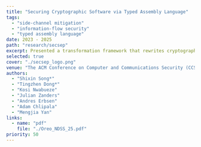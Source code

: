 ```yaml
---
title: "Securing Cryptographic Software via Typed Assembly Language"
tags:
  - "side-channel mitigation"
  - "information-flow security"
  - "typed assembly language"
date: 2023 - 2025
path: "research/secsep"
excerpt: Presented a transformation framework that rewrites cryptographic assembly programs to separate secret and public stack data, facilitating secure speculation using hardware taint tracking.
selected: true
cover: "./secsep_logo.png"
venue: "The ACM Conference on Computer and Communications Security (CCS) 2025"
authors:
  - "Shixin Song*"
  - "Tingzhen Dong*"
  - "Kosi Nwabueze"
  - "Julian Zanders"
  - "Andres Erbsen"
  - "Adam Chlipala"
  - "Mengjia Yan"
links:
  - name: "pdf"
    file: "./Oreo_NDSS_25.pdf"
priority: 50
---
```

